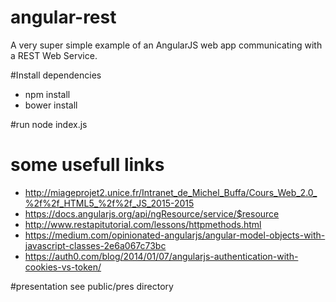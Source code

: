 # angular-rest
A very super simple example of an AngularJS web app communicating with a REST Web Service.

#Install dependencies
* npm install
* bower install

#run
node index.js

# some usefull links
* http://miageprojet2.unice.fr/Intranet_de_Michel_Buffa/Cours_Web_2.0_%2f%2f_HTML5_%2f%2f_JS_2015-2015
* https://docs.angularjs.org/api/ngResource/service/$resource
* http://www.restapitutorial.com/lessons/httpmethods.html
* https://medium.com/opinionated-angularjs/angular-model-objects-with-javascript-classes-2e6a067c73bc
* https://auth0.com/blog/2014/01/07/angularjs-authentication-with-cookies-vs-token/


#presentation
see public/pres directory